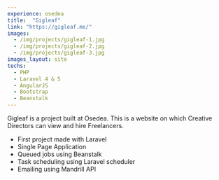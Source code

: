 ```yaml
---
experience: osedea
title:  "Gigleaf"
link: "https://gigleaf.me/"
images:
  - /img/projects/gigleaf-1.jpg
  - /img/projects/gigleaf-2.jpg
  - /img/projects/gigleaf-3.jpg
images_layout: site
techs:
  - PHP
  - Laravel 4 & 5
  - AngularJS
  - Bootstrap
  - Beanstalk
---
```


Gigleaf is a project built at Osedea. This is a website on which Creative Directors
can view and hire Freelancers.

 - First project made with Laravel
 - Single Page Application
 - Queued jobs using Beanstalk
 - Task scheduling using Laravel scheduler
 - Emailing using Mandrill API

